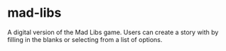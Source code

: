 # mad-libs
A digital version of the Mad Libs game. Users can create a story with by filling in the blanks or selecting from a list of options.
